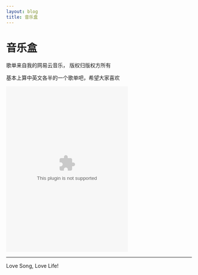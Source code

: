 ```yaml
---
layout: blog
title: 音乐盒
---
```

音乐盒
========

歌单来自我的网易云音乐， 版权归版权方所有
		

基本上算中英文各半的一个歌单吧，希望大家喜欢

<embed src="http://music.163.com/style/swf/widget.swf?sid=56936111&type=0&auto=1&width=310&height=430" width="330" height="450"  allowNetworking="all">

	
<script>
window.tctipConfig = {
        staticPrefix:   "http://static.tctip.com",
        buttonImageId:  7,
        buttonTip:  "zanzhu",
        list:{
            alipay: {qrimg: "https://raw.githubusercontent.com/flyingyouth/Jekyll-Light/gh-pages/img/ali.png"},
            weixin:{qrimg: "https://raw.githubusercontent.com/flyingyouth/Jekyll-Light/gh-pages/img/wx.png"},
        }
};
</script>
<script src="http://static.tctip.com/js/tctip.min.js"></script>

----------
Love Song, Love Life!

